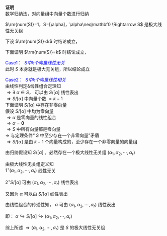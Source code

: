 **证明**  
数学归纳法，对向量组中向量个数进行归纳  
  
 $\rm{num(S)}=1，S=[\alpha]，\alpha\neq\mathbf0  
\Rightarrow S$ 是极大线性无关组  
  
下设  $\rm{num(S)}<k$  时结论成立，  
  
下面证明  $\rm{num(S)}=k$  时结论成立，  
  
<font color=blue>Case1：  $S中k个向量线性无关$ </font>  
此时 $S$ 本身就是极大无关组，所以结论成立  
  
<font color=blue>Case2：  $S中k个向量线性相关$ </font>  
由线性判定&线性组合定理知  
 $\Rightarrow\exists\ \alpha\in S，$ 可以由 $S/[\alpha]$ 线性表出  
 $\Rightarrow S/[\alpha]$ 中向量个数 $=k-1$  
下面证明 $S/[\alpha]$ 中存在非零向量  
假设 $S/[\alpha]$ 中均为零向量  
 $\Rightarrow\alpha$ 是零向量的线性组合  
 $\Rightarrow\alpha=\mathbf0$  
 $\Rightarrow S$ 中所有向量都是零向量  
 $\Rightarrow$ 与定理条件“ $S$ 中至少存在一个非零向量”矛盾  
 $\Rightarrow S/[\alpha]$ 是由 $k-1$ 个向量构成的，至少存在一个非零向量的向量组  
  
由归纳假设知 $S/[\alpha]$ ，必然存在一个极大线性无关组 $(\alpha_1,\alpha_2,\cdots,\alpha_r)$  
  
由极大线性无关组定义知  
 $1^\circ (\alpha_1,\alpha_2,\cdots,\alpha_r)$ 线性无关  
  
 $2^\circ S/[\alpha]$ 可由 $(\alpha_1,\alpha_2,\cdots,\alpha_r)$ 线性表出  
  
  
又因为 $\alpha$ 可以由 $S/[\alpha]$ 线性表出  
  
由线性组合的传递性知， $\alpha$ 可由 $(\alpha_1,\alpha_2,\cdots,\alpha_r)$ 线性表出  
  
即： $\alpha\hookrightarrow S/[\alpha]\hookrightarrow(\alpha_1,\alpha_2,\cdots,\alpha_r)$  
  
综上所述 $\Rightarrow(\alpha_1,\alpha_2,\cdots,\alpha_r)$ 是 $S$ 的极大线性无关组  
